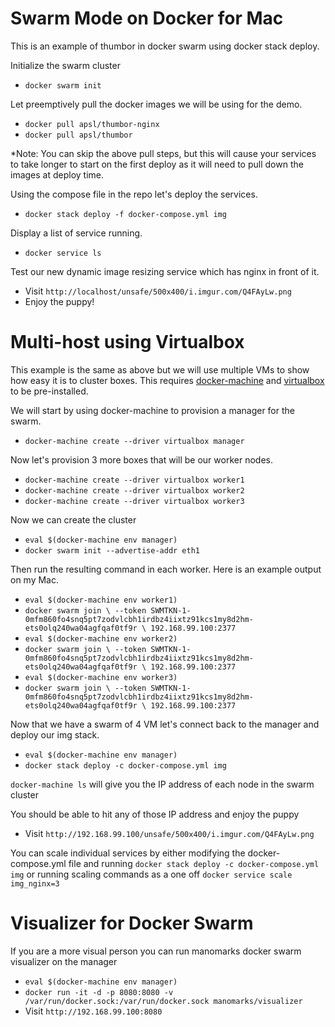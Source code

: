 # Swarm Mode on Docker for Mac
This is an example of thumbor in docker swarm using docker stack deploy.

Initialize the swarm cluster
- `docker swarm init`

Let preemptively pull the docker images we will be using for the demo. 
- `docker pull apsl/thumbor-nginx`
- `docker pull apsl/thumbor`

*Note: You can skip the above pull steps, but this will cause your services to take longer to start on the first deploy as it will need to pull down the images at deploy time.

Using the compose file in the repo let's deploy the services.
- `docker stack deploy -f docker-compose.yml img`

Display a list of service running.
- `docker service ls`

Test our new dynamic image resizing service which has nginx in front of it.
- Visit `http://localhost/unsafe/500x400/i.imgur.com/Q4FAyLw.png`
- Enjoy the puppy!


# Multi-host using Virtualbox

This example is the same as above but we will use multiple VMs to show how easy it is to cluster boxes. This requires [docker-machine](https://docs.docker.com/machine/install-machine/) and [virtualbox](https://www.virtualbox.org/) to be pre-installed.

We will start by using docker-machine to provision a manager for the swarm.
- `docker-machine create --driver virtualbox manager`

Now let's provision 3 more boxes that will be our worker nodes.
- `docker-machine create --driver virtualbox worker1`
- `docker-machine create --driver virtualbox worker2`
- `docker-machine create --driver virtualbox worker3`

Now we can create the cluster
- `eval $(docker-machine env manager)`
- `docker swarm init --advertise-addr eth1` 

Then run the resulting command in each worker. Here is an example output on my Mac.
- `eval $(docker-machine env worker1)`
- `docker swarm join \
    --token SWMTKN-1-0mfm860fo4snq5pt7zodvlcbh1irdbz4iixtz91kcs1my8d2hm-ets0olq240wa04agfqaf0tf9r \
    192.168.99.100:2377`
- `eval $(docker-machine env worker2)`
- `docker swarm join \
    --token SWMTKN-1-0mfm860fo4snq5pt7zodvlcbh1irdbz4iixtz91kcs1my8d2hm-ets0olq240wa04agfqaf0tf9r \
    192.168.99.100:2377`
- `eval $(docker-machine env worker3)`
- `docker swarm join \
    --token SWMTKN-1-0mfm860fo4snq5pt7zodvlcbh1irdbz4iixtz91kcs1my8d2hm-ets0olq240wa04agfqaf0tf9r \
    192.168.99.100:2377`
    
Now that we have a swarm of 4 VM let's connect back to the manager and deploy our img stack.
- `eval $(docker-machine env manager)`
- `docker stack deploy -c docker-compose.yml img`

`docker-machine ls` will give you the IP address of each node in the swarm cluster

You should be able to hit any of those IP address and enjoy the puppy
- Visit `http://192.168.99.100/unsafe/500x400/i.imgur.com/Q4FAyLw.png`

You can scale individual services by either modifying the docker-compose.yml file and running `docker stack deploy -c docker-compose.yml img` or running scaling commands as a one off `docker service scale img_nginx=3`


# Visualizer for Docker Swarm
If you are a more visual person you can run manomarks docker swarm visualizer on the manager
- `eval $(docker-machine env manager)`
- `docker run -it -d -p 8080:8080 -v /var/run/docker.sock:/var/run/docker.sock manomarks/visualizer`
- Visit `http://192.168.99.100:8080`
